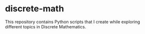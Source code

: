 # discrete-math
This repository contains Python scripts that I create while exploring different topics in Discrete Mathematics.
